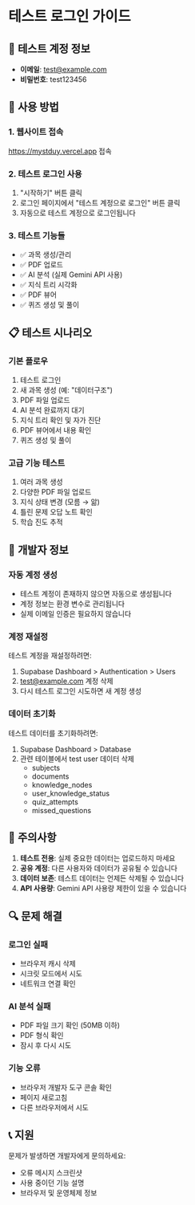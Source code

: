 # 테스트 로그인 가이드

## 🔐 테스트 계정 정보

- **이메일**: test@example.com
- **비밀번호**: test123456

## 🚀 사용 방법

### 1. 웹사이트 접속
https://mystduy.vercel.app 접속

### 2. 테스트 로그인 사용
1. "시작하기" 버튼 클릭
2. 로그인 페이지에서 "테스트 계정으로 로그인" 버튼 클릭
3. 자동으로 테스트 계정으로 로그인됩니다

### 3. 테스트 기능들
- ✅ 과목 생성/관리
- ✅ PDF 업로드
- ✅ AI 분석 (실제 Gemini API 사용)
- ✅ 지식 트리 시각화
- ✅ PDF 뷰어
- ✅ 퀴즈 생성 및 풀이

## 📋 테스트 시나리오

### 기본 플로우
1. 테스트 로그인
2. 새 과목 생성 (예: "데이터구조")
3. PDF 파일 업로드
4. AI 분석 완료까지 대기
5. 지식 트리 확인 및 자가 진단
6. PDF 뷰어에서 내용 확인
7. 퀴즈 생성 및 풀이

### 고급 기능 테스트
1. 여러 과목 생성
2. 다양한 PDF 파일 업로드
3. 지식 상태 변경 (모름 → 앎)
4. 틀린 문제 오답 노트 확인
5. 학습 진도 추적

## 🔧 개발자 정보

### 자동 계정 생성
- 테스트 계정이 존재하지 않으면 자동으로 생성됩니다
- 계정 정보는 환경 변수로 관리됩니다
- 실제 이메일 인증은 필요하지 않습니다

### 계정 재설정
테스트 계정을 재설정하려면:
1. Supabase Dashboard > Authentication > Users
2. test@example.com 계정 삭제
3. 다시 테스트 로그인 시도하면 새 계정 생성

### 데이터 초기화
테스트 데이터를 초기화하려면:
1. Supabase Dashboard > Database
2. 관련 테이블에서 test user 데이터 삭제
   - subjects
   - documents
   - knowledge_nodes
   - user_knowledge_status
   - quiz_attempts
   - missed_questions

## 🚨 주의사항

1. **테스트 전용**: 실제 중요한 데이터는 업로드하지 마세요
2. **공유 계정**: 다른 사용자와 데이터가 공유될 수 있습니다
3. **데이터 보존**: 테스트 데이터는 언제든 삭제될 수 있습니다
4. **API 사용량**: Gemini API 사용량 제한이 있을 수 있습니다

## 🔍 문제 해결

### 로그인 실패
- 브라우저 캐시 삭제
- 시크릿 모드에서 시도
- 네트워크 연결 확인

### AI 분석 실패
- PDF 파일 크기 확인 (50MB 이하)
- PDF 형식 확인
- 잠시 후 다시 시도

### 기능 오류
- 브라우저 개발자 도구 콘솔 확인
- 페이지 새로고침
- 다른 브라우저에서 시도

## 📞 지원

문제가 발생하면 개발자에게 문의하세요:
- 오류 메시지 스크린샷
- 사용 중이던 기능 설명
- 브라우저 및 운영체제 정보